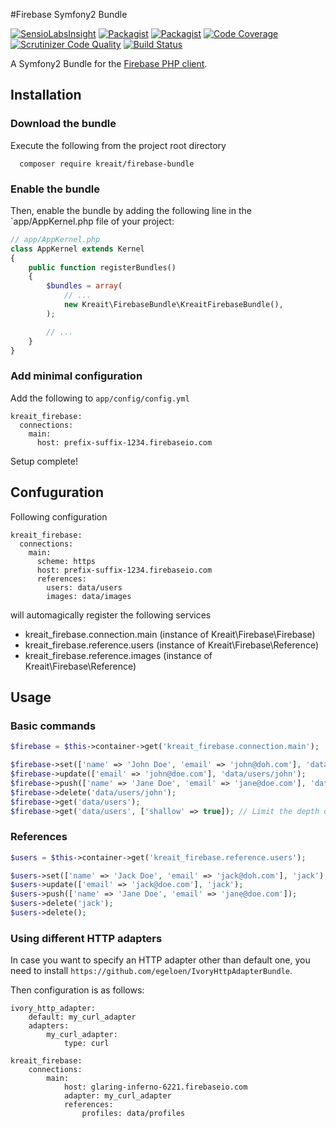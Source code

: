 #Firebase Symfony2 Bundle

[![SensioLabsInsight](https://insight.sensiolabs.com/projects/8d6e529b-ec74-4bfb-8892-4ef1e21a76f0/mini.png)](https://insight.sensiolabs.com/projects/8d6e529b-ec74-4bfb-8892-4ef1e21a76f0)
[![Packagist](https://img.shields.io/packagist/v/kreait/firebase-bundle.svg?style=flat-square)](https://packagist.org/packages/kreait/firebase-bundle)
[![Packagist](https://img.shields.io/packagist/l/kreait/firebase-bundle.svg?style=flat-square)](https://github.com/kreait/firebase-bundle/blob/master/LICENSE)
[![Code Coverage](https://scrutinizer-ci.com/g/kreait/firebase-bundle/badges/coverage.png?b=master)](https://scrutinizer-ci.com/g/kreait/firebase-bundle/?branch=master)
[![Scrutinizer Code Quality](https://scrutinizer-ci.com/g/kreait/firebase-bundle/badges/quality-score.png?b=master)](https://scrutinizer-ci.com/g/kreait/firebase-bundle/?branch=master)
[![Build Status](https://scrutinizer-ci.com/g/kreait/firebase-bundle/badges/build.png?b=master)](https://scrutinizer-ci.com/g/kreait/firebase-bundle/build-status/master)

A Symfony2 Bundle for the [Firebase PHP client](https://github.com/kreait/firebase-php).

## Installation

### Download the bundle

Execute the following from the project root directory

```
  composer require kreait/firebase-bundle
```

### Enable the bundle

Then, enable the bundle by adding the following line in the `app/AppKernel.php file of your project:

```php
// app/AppKernel.php
class AppKernel extends Kernel
{
    public function registerBundles()
    {
        $bundles = array(
            // ...
            new Kreait\FirebaseBundle\KreaitFirebaseBundle(),
        );

        // ...
    }
}
```

### Add minimal configuration

Add the following to `app/config/config.yml`

```
kreait_firebase:
  connections:
    main:
      host: prefix-suffix-1234.firebaseio.com
```

Setup complete!

## Confuguration

Following configuration

```
kreait_firebase:
  connections:
    main:
      scheme: https
      host: prefix-suffix-1234.firebaseio.com
      references:
        users: data/users
        images: data/images
```

will automagically register the following services 

  - kreait_firebase.connection.main (instance of Kreait\Firebase\Firebase)
  - kreait_firebase.reference.users (instance of Kreait\Firebase\Reference)
  - kreait_firebase.reference.images (instance of Kreait\Firebase\Reference)


## Usage

### Basic commands

```php
$firebase = $this->container->get('kreait_firebase.connection.main');

$firebase->set(['name' => 'John Doe', 'email' => 'john@doh.com'], 'data/users/john');
$firebase->update(['email' => 'john@doe.com'], 'data/users/john');
$firebase->push(['name' => 'Jane Doe', 'email' => 'jane@doe.com'], 'data/users');
$firebase->delete('data/users/john');
$firebase->get('data/users');
$firebase->get('data/users', ['shallow' => true]); // Limit the depth of the data received

```

### References

```php
$users = $this->container->get('kreait_firebase.reference.users');

$users->set(['name' => 'Jack Doe', 'email' => 'jack@doh.com'], 'jack');
$users->update(['email' => 'jack@doe.com'], 'jack');
$users->push(['name' => 'Jane Doe', 'email' => 'jane@doe.com']);
$users->delete('jack');
$users->delete();
```

### Using different HTTP adapters

In case you want to specify an HTTP adapter other than default one, you need to install `https://github.com/egeloen/IvoryHttpAdapterBundle`.

Then configuration is as follows:

```
ivory_http_adapter:
    default: my_curl_adapter
    adapters:
        my_curl_adapter:
            type: curl

kreait_firebase:
    connections:
        main:
            host: glaring-inferno-6221.firebaseio.com
            adapter: my_curl_adapter
            references:
                profiles: data/profiles
```

